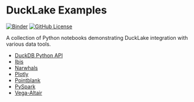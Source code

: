 # DuckLake Examples

[![Binder](https://mybinder.org/badge_logo.svg)](https://mybinder.org/v2/gh/esadek/ducklake-examples/main)
[![GitHub License](https://img.shields.io/github/license/esadek/ducklake-examples)](LICENSE)

A collection of Python notebooks demonstrating DuckLake integration with various data tools.

- [DuckDB Python API](examples/duckdb.ipynb)
- [Ibis](examples/ibis.ipynb)
- [Narwhals](examples/narwhals.ipynb)
- [Plotly](examples/plotly.ipynb)
- [Pointblank](examples/pointblank.ipynb)
- [PySpark](examples/pyspark.ipynb)
- [Vega-Altair](examples/vega_altair.ipynb)

